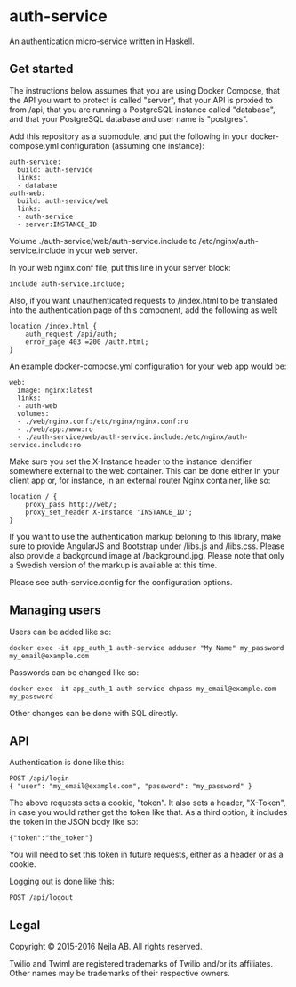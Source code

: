 auth-service
============

An authentication micro-service written in Haskell.

Get started
-----------

The instructions below assumes that you are using Docker Compose, that the API
you want to protect is called "server", that your API is proxied to from /api,
that you are running a PostgreSQL instance called "database", and that your
PostgreSQL database and user name is "postgres".

Add this repository as a submodule, and put the following in your
docker-compose.yml configuration (assuming one instance):

    auth-service:
      build: auth-service
      links:
      - database
    auth-web:
      build: auth-service/web
      links:
      - auth-service
      - server:INSTANCE_ID

Volume ./auth-service/web/auth-service.include to
/etc/nginx/auth-service.include in your web server.

In your web nginx.conf file, put this line in your server block:

    include auth-service.include;

Also, if you want unauthenticated requests to /index.html to be translated into
the authentication page of this component, add the following as well:

    location /index.html {
        auth_request /api/auth;
        error_page 403 =200 /auth.html;
    }

An example docker-compose.yml configuration for your web app would be:

    web:
      image: nginx:latest
      links:
      - auth-web
      volumes:
      - ./web/nginx.conf:/etc/nginx/nginx.conf:ro
      - ./web/app:/www:ro
      - ./auth-service/web/auth-service.include:/etc/nginx/auth-service.include:ro

Make sure you set the X-Instance header to the instance identifier somewhere
external to the web container. This can be done either in your client app or,
for instance, in an external router Nginx container, like so:

    location / {
        proxy_pass http://web/;
        proxy_set_header X-Instance 'INSTANCE_ID';
    }

If you want to use the authentication markup beloning to this library, make sure
to provide AngularJS and Bootstrap under /libs.js and /libs.css. Please also
provide a background image at /background.jpg. Please note that only a Swedish
version of the markup is available at this time.

Please see auth-service.config for the configuration options.

Managing users
--------------

Users can be added like so:

    docker exec -it app_auth_1 auth-service adduser "My Name" my_password my_email@example.com

Passwords can be changed like so:

    docker exec -it app_auth_1 auth-service chpass my_email@example.com my_password

Other changes can be done with SQL directly.

API
---

Authentication is done like this:

    POST /api/login
    { "user": "my_email@example.com", "password": "my_password" }

The above requests sets a cookie, "token". It also sets a header, "X-Token", in
case you would rather get the token like that. As a third option, it includes
the token in the JSON body like so:

    {"token":"the_token"}

You will need to set this token in future requests, either as a header or as a
cookie.

Logging out is done like this:

    POST /api/logout

Legal
-----

Copyright © 2015-2016 Nejla AB. All rights reserved.

Twilio and Twiml are registered trademarks of Twilio and/or its affiliates.
Other names may be trademarks of their respective owners.